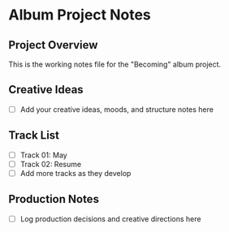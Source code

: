 # Album Project Notes

## Project Overview
This is the working notes file for the "Becoming" album project.

## Creative Ideas
- [ ] Add your creative ideas, moods, and structure notes here

## Track List
- [ ] Track 01: May
- [ ] Track 02: Resume
- [ ] Add more tracks as they develop

## Production Notes
- [ ] Log production decisions and creative directions here
